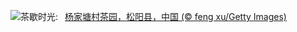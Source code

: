 ![](https://www.bing.com/th?id=OHR.SongyangTeaGarden_ZH-CN4763170909_UHD.jpg&w=1000)茶歇时光:&nbsp;&ensp;[杨家塘村茶园，松阳县，中国 (© feng xu/Getty Images)](https://www.bing.com/th?id=OHR.SongyangTeaGarden_ZH-CN4763170909_UHD.jpg)
<br><br/>
